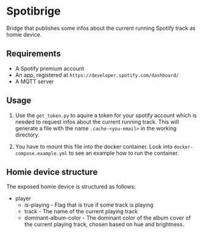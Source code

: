 # Spotibrige

Bridge that publishes some infos about the current running Spotify track as homie device.

## Requirements

* A Spotify premium account
* An app, registered at `https://developer.spotify.com/dashboard/`
* A MQTT server

## Usage

1. Use the `get_token.py` to aquire a token for your spotify account
which is needed to request infos about the current running track. This will
generate a file with the name `.cache-<you-email>` in the working directory.

2. You have to mount this file into the docker container. Look into `docker-compose.example.yml`
to see an example how to run the container.

## Homie device structure

The exposed homie device is structured as follows:

* player
  * is-playing - Flag that is true if some track is playing
  * track - The name of the current playing track
  * dominant-album-color - The dominant color of the album cover of the current playing track, chosen based on hue and brightness.
